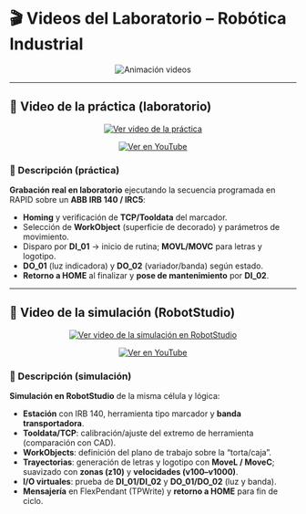 # 🎬 Videos del Laboratorio – Robótica Industrial

<p align="center">
  <img src="https://readme-typing-svg.demolab.com?font=JetBrains+Mono&weight=800&size=20&duration=2400&pause=900&color=00E5FF&center=true&vCenter=true&width=900&repeat=true&lines=Aqu%C3%AD+puedes+visualizar%3A;Video+de+la+pr%C3%A1ctica+(laboratorio);Video+de+la+simulaci%C3%B3n+(RobotStudio)" alt="Animación videos">
</p>

---

## 📌 Video de la práctica (laboratorio)

<p align="center">
  <a href="https://youtu.be/gwcXK-_C6pA?si=X1zZq3yhsR2akUh2">
    <img src="https://img.youtube.com/vi/gwcXK-_C6pA/hqdefault.jpg" alt="Ver video de la práctica" />
  </a>
</p>

<p align="center">
  <a href="https://youtu.be/gwcXK-_C6pA?si=X1zZq3yhsR2akUh2">
    <img src="https://img.shields.io/badge/Ver%20en%20YouTube-%F0%9F%94%B4-red?style=for-the-badge" alt="Ver en YouTube">
  </a>
</p>

### 🧩 Descripción (práctica)
**Grabación real en laboratorio** ejecutando la secuencia programada en RAPID sobre un **ABB IRB 140 / IRC5**:
- **Homing** y verificación de **TCP/Tooldata** del marcador.
- Selección de **WorkObject** (superficie de decorado) y parámetros de movimiento.
- Disparo por **DI_01** → inicio de rutina; **MOVL/MOVC** para letras y logotipo.
- **DO_01** (luz indicadora) y **DO_02** (variador/banda) según estado.
- **Retorno a HOME** al finalizar y **pose de mantenimiento** por **DI_02**.

---

## 🧪 Video de la simulación (RobotStudio)

<p align="center">
  <a href="https://youtu.be/w56WQL795BM">
    <img src="https://img.youtube.com/vi/w56WQL795BM/hqdefault.jpg" alt="Ver video de la simulación en RobotStudio" />
  </a>
</p>

<p align="center">
  <a href="https://youtu.be/w56WQL795BM">
    <img src="https://img.shields.io/badge/Ver%20en%20YouTube-%F0%9F%94%B4-blue?style=for-the-badge" alt="Ver en YouTube">
  </a>
</p>

### 🧩 Descripción (simulación)
**Simulación en RobotStudio** de la misma célula y lógica:
- **Estación** con IRB 140, herramienta tipo marcador y **banda transportadora**.
- **Tooldata/TCP**: calibración/ajuste del extremo de herramienta (comparación con CAD).
- **WorkObjects**: definición del plano de trabajo sobre la “torta/caja”.
- **Trayectorias**: generación de letras y logotipo con **MoveL / MoveC**; suavizado con **zonas (z10)** y **velocidades (v100–v1000)**.
- **I/O virtuales**: prueba de **DI_01/DI_02** y **DO_01/DO_02** (luz y banda).
- **Mensajería** en FlexPendant (TPWrite) y **retorno a HOME** para fin de ciclo.
